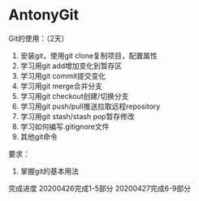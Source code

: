 # AntonyGit

Git的使用：（2天）
1. 安装git，使用git clone复制项目，配置属性
2. 学习用git add增加变化到暂存区
3. 学习用git commit提交变化
4. 学习用git merge合并分支
5. 学习用git checkout创建/切换分支
6. 学习用git push/pull推送拉取远程repository
7. 学习用git stash/stash pop暂存修改
8. 学习如何编写.gitignore文件
9. 其他git命令

要求：
1. 掌握git的基本用法

完成进度
20200426完成1-5部分
20200427完成6-9部分
